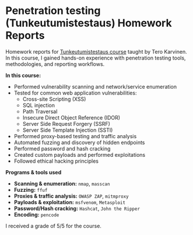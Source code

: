 # Penetration testing (Tunkeutumistestaus) Homework Reports

Homework reports for [Tunkeutumistestaus course](https://terokarvinen.com/2024/tunkeutumistestaus-ici001as3a-3002-2024p4-loppusyksy-pentest/) taught by Tero Karvinen.
In this course, I gained hands-on experience with penetration testing tools, methodologies, and reporting workflows.

**In this course:**
- Performed vulnerability scanning and network/service enumeration
- Tested for common web application vulnerabilities:
  - Cross-site Scripting (XSS)
  - SQL injection
  - Path Traversal
  - Insecure Direct Object Reference (IDOR)
  - Server Side Request Forgery (SSRF)
  - Server Side Template Injection (SSTI)
- Performed proxy-based testing and traffic analysis
- Automated fuzzing and discovery of hidden endpoints
- Performed password and hash cracking
- Created custom payloads and performed exploitations
- Followed ethical hacking principles

**Programs & tools used**
- **Scanning & enumeration:** `nmap`, `masscan`
- **Fuzzing:** `ffuf`
- **Proxies & traffic analysis:** `OWASP ZAP`, `mitmproxy`
- **Payloads & exploitation:** `msfvenom`, `Metasploit`
- **Password/Hash cracking:** `Hashcat`, `John the Ripper`
- **Encoding:** `pencode`

I received a grade of 5/5 for the course.
